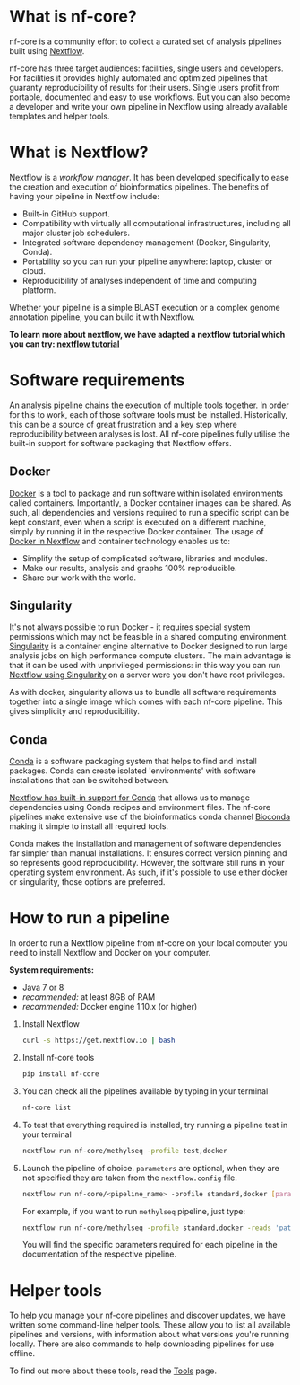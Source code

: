 # What is nf-core?
nf-core is a community effort to collect a curated set of analysis pipelines built using [Nextflow](https://www.nextflow.io/docs/latest/index.html).

nf-core has three target audiences: facilities, single users and developers.
For facilities it provides highly automated and optimized pipelines that guaranty reproducibility of results for their users.
Single users profit from portable, documented and easy to use workflows.
But you can also become a developer and write your own pipeline in Nextflow using already available templates and helper tools.

# What is Nextflow?
Nextflow is a *workflow manager*.
It has been developed specifically to ease the creation and execution of bioinformatics pipelines.
The benefits of having your pipeline in Nextflow include:

* Built-in GitHub support.
* Compatibility with virtually all computational infrastructures, including all major cluster job schedulers.
* Integrated software dependency management (Docker, Singularity, Conda).
* Portability so you can run your pipeline anywhere: laptop, cluster or cloud.
* Reproducibility of analyses independent of time and computing platform.

Whether your pipeline is a simple BLAST execution or a complex genome annotation pipeline, you can build it with Nextflow.

**To learn more about nextflow, we have adapted a nextflow tutorial which you can try: [nextflow tutorial](/nextflow_tutorial)**

# Software requirements
An analysis pipeline chains the execution of multiple tools together.
In order for this to work, each of those software tools must be installed.
Historically, this can be a source of great frustration and a key step where reproducibility between analyses is lost.
All nf-core pipelines fully utilise the built-in support for software packaging that Nextflow offers.

## Docker
[Docker](https://www.docker.com/) is a tool to package and run software within isolated environments called containers.
Importantly, a Docker container images can be shared. As such, all dependencies and versions required to run a specific script can be kept constant, even when a script is executed on a different machine, simply by running it in the respective Docker container.
The usage of [Docker in Nextflow](https://www.nextflow.io/docs/latest/docker.html) and container technology enables us to:

* Simplify the setup of complicated software, libraries and modules.
* Make our results, analysis and graphs 100% reproducible.
* Share our work with the world.

## Singularity
It's not always possible to run Docker - it requires special system permissions which may not be feasible in a shared computing environment.
[Singularity](https://www.sylabs.io/guides/2.5.1/user-guide/) is a container engine alternative to Docker designed to run large analysis jobs on high performance compute clusters.
The main advantage is that it can be used with unprivileged permissions: in this way you can run [Nextflow using Singularity](https://www.nextflow.io/docs/latest/singularity.html) on a server were you don't have root privileges.

As with docker, singularity allows us to bundle all software requirements together into a single image which comes with each nf-core pipeline. This gives simplicity and reproducibility.

## Conda
[Conda](https://conda.io/) is a software packaging system that helps to find and install packages.
Conda can create isolated 'environments' with software installations that can be switched between.

[Nextflow has built-in support for Conda](https://www.nextflow.io/docs/latest/conda.html) that allows us to manage dependencies using Conda recipes and environment files. The nf-core pipelines make extensive use of the bioinformatics conda channel [Bioconda](https://bioconda.github.io/) making it simple to install all required tools.

Conda makes the installation and management of software dependencies far simpler than manual installations. It ensures correct version pinning and so represents good reproducibility.
However, the software still runs in your operating system environment. As such, if it's possible to use either docker or singularity, those options are preferred.

# How to run a pipeline
In order to run a Nextflow pipeline from nf-core on your local computer you need to install Nextflow and Docker on your computer.

**System requirements:**
* Java 7 or 8
* _recommended:_ at least 8GB of RAM
* _recommended:_ Docker engine 1.10.x (or higher)



1. Install Nextflow
    ```bash
    curl -s https://get.nextflow.io | bash
    ```

2. Install nf-core tools
    ```bash
    pip install nf-core
    ```

3. You can check all the pipelines available by typing in your terminal
    ```bash
    nf-core list
    ```

4. To test that everything required is installed, try running a pipeline test in your terminal
    ```bash
    nextflow run nf-core/methylseq -profile test,docker
    ```

5. Launch the pipeline of choice. `parameters` are optional, when they are not specified they are taken from the `nextflow.config` file.
    ```bash
    nextflow run nf-core/<pipeline_name> -profile standard,docker [parameters]
    ```

    For example, if you want to run `methylseq` pipeline, just type:
    ```bash
    nextflow run nf-core/methylseq -profile standard,docker -reads 'path/*.fastq.gz' --outdir path/results --genome <genome>
    ```

    You will find the specific parameters required for each pipeline in the documentation of the respective pipeline.

# Helper tools

To help you manage your nf-core pipelines and discover updates, we have written some command-line helper tools.
These allow you to list all available pipelines and versions, with information about what versions you're running locally.
There are also commands to help downloading pipelines for use offline.

To find out more about these tools, read the [Tools](/tools) page.
